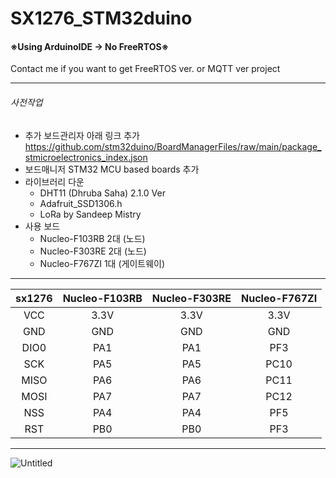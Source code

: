 # SX1276_STM32duino
#### ※Using ArduinoIDE -> No FreeRTOS※ <br/>
Contact me if you want to get FreeRTOS ver. or MQTT ver project <br/>
* * *
###### 사전작업
* 추가 보드관리자 아래 링크 추가 <br/>
https://github.com/stm32duino/BoardManagerFiles/raw/main/package_stmicroelectronics_index.json <br/>
* 보드매니저 STM32 MCU based boards 추가<br/>
* 라이브러리 다운
  * DHT11 (Dhruba Saha) 2.1.0 Ver
  * Adafruit_SSD1306.h
  * LoRa by Sandeep Mistry
* 사용 보드
  * Nucleo-F103RB 2대 (노드)
  * Nucleo-F303RE 2대 (노드)
  * Nucleo-F767ZI 1대 (게이트웨이)


* * * 
<div align="center">

|   sx1276   | Nucleo-F103RB | Nucleo-F303RE | Nucleo-F767ZI |
|:----------:|:--------------:|:--------------:|:--------------:|
|    VCC     |      3.3V      |      3.3V      |      3.3V      |
|    GND     |      GND       |      GND       |      GND       |
|    DIO0    |      PA1       |      PA1       |      PF3       |
|    SCK     |      PA5       |      PA5       |      PC10      |
|    MISO    |      PA6       |      PA6       |      PC11      |
|    MOSI    |      PA7       |      PA7       |      PC12      |
|    NSS     |      PA4       |      PA4       |      PF5       |
|    RST     |      PB0       |      PB0       |      PF3       |

</div>


* * *


![Untitled](https://github.com/2sanghaesea/SX1276_STM32/assets/116778214/7c81e0d7-5181-4339-ae57-d80fa637e8cf) <br/>




